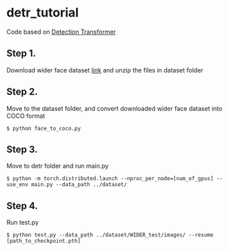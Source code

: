 # detr_tutorial
Code based on [Detection Transformer](https://github.com/facebookresearch/detr)

## Step 1.
Download wider face dataset [link](http://shuoyang1213.me/WIDERFACE/) and unzip the files in dataset folder

## Step 2.
Move to the dataset folder, and convert downloaded wider face dataset into COCO format
```
$ python face_to_coco.py
```

## Step 3.
Move to detr folder and run main.py
```
$ python -m torch.distributed.launch --nproc_per_node=[num_of_gpus] --use_env main.py --data_path ../dataset/
```

## Step 4.
Run test.py
```
$ python test.py --data_path ../dataset/WIDER_test/images/ --resume [path_to_checkpoint.pth]
```
